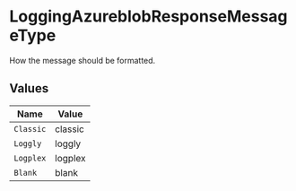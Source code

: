 # LoggingAzureblobResponseMessageType

How the message should be formatted.


## Values

| Name      | Value     |
| --------- | --------- |
| `Classic` | classic   |
| `Loggly`  | loggly    |
| `Logplex` | logplex   |
| `Blank`   | blank     |